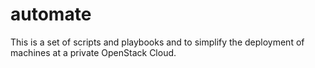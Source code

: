# automate
This is a set of scripts and playbooks and to simplify the deployment of machines at a private OpenStack Cloud.
